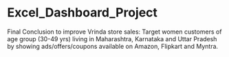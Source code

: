 # Excel_Dashboard_Project
Final Conclusion to improve Vrinda store sales:  Target women customers of age group (30-49 yrs) living in Maharashtra, Karnataka and Uttar Pradesh by showing ads/offers/coupons available on Amazon, Flipkart and Myntra.
